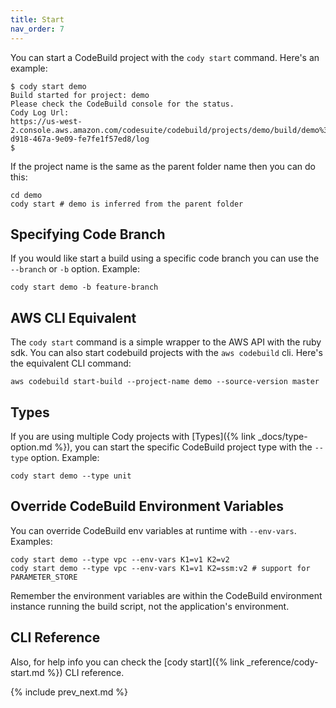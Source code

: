 ```yaml
---
title: Start
nav_order: 7
---
```


You can start a CodeBuild project with the `cody start` command. Here's an example:

    $ cody start demo
    Build started for project: demo
    Please check the CodeBuild console for the status.
    Cody Log Url:
    https://us-west-2.console.aws.amazon.com/codesuite/codebuild/projects/demo/build/demo%3A7bc4cb33-d918-467a-9e09-fe7fe1f57ed8/log
    $

If the project name is the same as the parent folder name then you can do this:

    cd demo
    cody start # demo is inferred from the parent folder

## Specifying Code Branch

If you would like start a build using a specific code branch you can use the `--branch` or `-b` option.  Example:

    cody start demo -b feature-branch

## AWS CLI Equivalent

The `cody start` command is a simple wrapper to the AWS API with the ruby sdk. You can also start codebuild projects with the `aws codebuild` cli.  Here's the equivalent CLI command:

    aws codebuild start-build --project-name demo --source-version master

## Types

If you are using multiple Cody projects with [Types]({% link _docs/type-option.md %}), you can start the specific CodeBuild project type with the `--type` option.  Example:

    cody start demo --type unit

## Override CodeBuild Environment Variables

You can override CodeBuild env variables at runtime with `--env-vars`. Examples:

    cody start demo --type vpc --env-vars K1=v1 K2=v2
    cody start demo --type vpc --env-vars K1=v1 K2=ssm:v2 # support for PARAMETER_STORE

Remember the environment variables are within the CodeBuild environment instance running the build script, not the application's environment.

## CLI Reference

Also, for help info you can check the [cody start]({% link _reference/cody-start.md %}) CLI reference.

{% include prev_next.md %}
